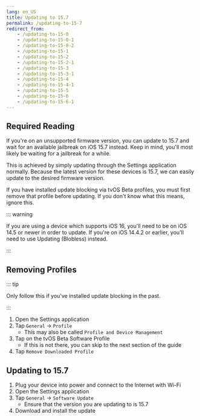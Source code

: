 ```yaml
---
lang: en_US
title: Updating to 15.7
permalink: /updating-to-15-7
redirect_from:
    - /updating-to-15-0
    - /updating-to-15-0-1
    - /updating-to-15-0-2
    - /updating-to-15-1
    - /updating-to-15-2
    - /updating-to-15-2-1
    - /updating-to-15-3
    - /updating-to-15-3-1
    - /updating-to-15-4
    - /updating-to-15-4-1
    - /updating-to-15-5
    - /updating-to-15-6
    - /updating-to-15-6-1
---
```


## Required Reading

If you're on an unsupported firmware version, you can update to 15.7 and wait for an available jailbreak on iOS 15.7 instead. Keep in mind, you'll most likely be waiting for a jailbreak for a while.

This is achieved by simply updating through the Settings application normally. Because the latest version for these devices is 15.7, we can easily update to the desired firmware version.

If you have installed update blocking via tvOS Beta profiles, you must first remove that profile before updating. If you don't know what this means, ignore this.

::: warning

If you are using a device which supports iOS 16, you'll need to be on iOS 14.5 or newer in order to update. If you're on iOS 14.4.2 or earlier, you'll need to use <router-link to="/updating-blobless">Updating (Blobless)</router-link> instead.

:::

## Removing Profiles

::: tip

Only follow this if you've installed update blocking in the past.

:::

1. Open the Settings application
1. Tap `General` -> `Profile`
    - This may also be called `Profile and Device Management`
1. Tap on the tvOS Beta Software Profile
    - If this is not there, you can skip to the next section of the guide
1. Tap `Remove Downloaded Profile`

## Updating to 15.7

1. Plug your device into power and connect to the Internet with Wi-Fi
1. Open the Settings application
1. Tap `General` -> `Software Update`
    - Ensure that the version you are updating to is 15.7
1. Download and install the update
